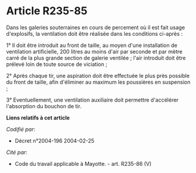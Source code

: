 # Article R235-85

Dans les galeries souterraines en cours de percement où il est fait usage d'explosifs, la ventilation doit être réalisée dans
les conditions ci-après :

1° Il doit être introduit au front de taille, au moyen d'une installation de ventilation artificielle, 200 litres au moins
d'air par seconde et par mètre carré de la plus grande section de galerie ventilée ; l'air introduit doit être prélevé loin
de toute source de viciation ;

2° Après chaque tir, une aspiration doit être effectuée le plus près possible du front de taille, afin d'éliminer au maximum
les poussières en suspension ;

3° Eventuellement, une ventilation auxiliaire doit permettre d'accélérer l'absorption du bouchon de tir.

**Liens relatifs à cet article**

_Codifié par_:

  - Décret n°2004-196 2004-02-25

_Cité par_:

  - Code du travail applicable à Mayotte. - art. R235-86 (V)

